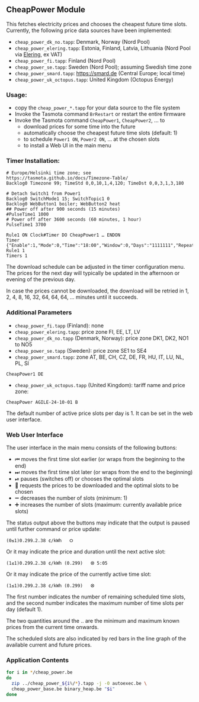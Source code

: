 ## CheapPower Module

This fetches electricity prices and chooses the cheapest future time slots.
Currently, the following price data sources have been implemented:
* `cheap_power_dk_no.tapp`: Denmark, Norway (Nord Pool)
* `cheap_power_elering.tapp`: Estonia, Finland, Latvia, Lithuania (Nord Pool via [Elering](https://elering.ee/en), ex VAT)
* `cheap_power_fi.tapp`: Finland (Nord Pool)
* `cheap_power_se.tapp`: Sweden (Nord Pool); assuming Swedish time zone
* `cheap_power_smard.tapp`: https://smard.de (Central Europe; local time)
* `cheap_power_uk_octopus.tapp`: United Kingdom (Octopus Energy)

### Usage:

* copy the `cheap_power_*.tapp` for your data source to the file system
* Invoke the Tasmota command `BrRestart` or restart the entire firmware
* Invoke the Tasmota command `CheapPower1`, `CheapPower2`, … to
   * download prices for some time into the future
   * automatically choose the cheapest future time slots (default: 1)
   * to schedule `Power1 ON`, `Power2 ON`, … at the chosen slots
   * to install a Web UI in the main menu

### Timer Installation:
```
# Europe/Helsinki time zone; see https://tasmota.github.io/docs/Timezone-Table/
Backlog0 Timezone 99; TimeStd 0,0,10,1,4,120; TimeDst 0,0,3,1,3,180

# Detach Switch1 from Power1
Backlog0 SwitchMode1 15; SwitchTopic1 0
Backlog0 WebButton1 boiler; WebButton2 heat
## Power off after 900 seconds (15 minutes)
#PulseTime1 1000
# Power off after 3600 seconds (60 minutes, 1 hour)
PulseTime1 3700

Rule1 ON Clock#Timer DO CheapPower1 … ENDON
Timer {"Enable":1,"Mode":0,"Time":"18:00","Window":0,"Days":"1111111","Repeat":1,"Output":1,"Action":3}
Rule1 1
Timers 1
```
The download schedule can be adjusted in the timer configuration menu.
The prices for the next day will typically be updated in the afternoon
or evening of the previous day.

In case the prices cannot be downloaded, the download will be retried
in 1, 2, 4, 8, 16, 32, 64, 64, 64, … minutes until it succeeds.

### Additional Parameters

* `cheap_power_fi.tapp` (Finland): none
* `cheap_power_elering.tapp`: price zone FI, EE, LT, LV
* `cheap_power_dk_no.tapp` (Denmark, Norway): price zone DK1, DK2, NO1 to NO5
* `cheap_power_se.tapp` (Sweden): price zone SE1 to SE4
* `cheap_power_smard.tapp`: zone AT, BE, CH, CZ, DE, FR, HU, IT, LU, NL, PL, SI
```
CheapPower1 DE
```
* `cheap_power_uk_octopus.tapp` (United Kingdom): tariff name and price zone:
```
CheapPower AGILE-24-10-01 B
```
The default number of active price slots per day is 1. It can be set in the
web user interface.

### Web User Interface

The user interface in the main menu consists of the following buttons:
* ⏮ moves the first time slot earlier (or wraps from the beginning to the end)
* ⏭ moves the first time slot later (or wraps from the end to the beginning)
* ⏯ pauses (switches off) or chooses the optimal slots
* 🔄 requests the prices to be downloaded and the optimal slots to be chosen
* ➖ decreases the number of slots (minimum: 1)
* ➕ increases the number of slots (maximum: currently available price slots)

The status output above the buttons may indicate that the output
is paused until further command or price update:
```
(0≤1)0.299‥2.38 ¢/kWh	⭘
```
Or it may indicate the price and duration until the next active slot:
```
(1≤1)0.299‥2.38 ¢/kWh (0.299)	⭙ 5:05
```
Or it may indicate the price of the currently active time slot:
```
(1≤1)0.299‥2.38 ¢/kWh (0.299)	⭙
```
The first number indicates the number of remaining scheduled time slots,
and the second number indicates the maximum number of time slots per day
(default 1).

The two quantities around the ‥ are the minimum and maximum known prices
from the current time onwards.

The scheduled slots are also indicated by red bars in the line graph
of the available current and future prices.

### Application Contents

```bash
for i in */cheap_power.be
do
  zip ../cheap_power_${i%/*}.tapp -j -0 autoexec.be \
  cheap_power_base.be binary_heap.be "$i"
done
```
